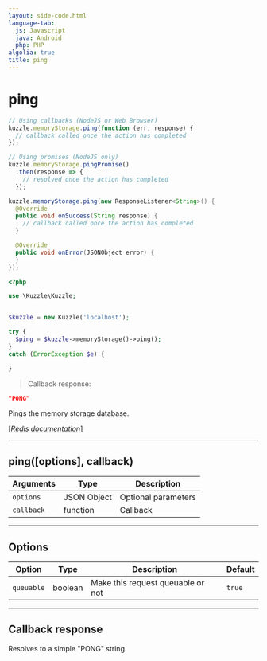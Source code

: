 ```yaml
---
layout: side-code.html
language-tab:
  js: Javascript
  java: Android
  php: PHP
algolia: true
title: ping
---
```


# ping

```js
// Using callbacks (NodeJS or Web Browser)
kuzzle.memoryStorage.ping(function (err, response) {
  // callback called once the action has completed
});

// Using promises (NodeJS only)
kuzzle.memoryStorage.pingPromise()
  .then(response => {
    // resolved once the action has completed
  });
```

```java
kuzzle.memoryStorage.ping(new ResponseListener<String>() {
  @Override
  public void onSuccess(String response) {
    // callback called once the action has completed
  }

  @Override
  public void onError(JSONObject error) {
  }
});
```

```php
<?php

use \Kuzzle\Kuzzle;


$kuzzle = new Kuzzle('localhost');

try {
  $ping = $kuzzle->memoryStorage()->ping();
}
catch (ErrorException $e) {

}
```

> Callback response:

```json
"PONG"
```

Pings the memory storage database.

[[_Redis documentation_]](https://redis.io/commands/ping)

---

## ping([options], callback)

| Arguments | Type | Description |
|---------------|---------|----------------------------------------|
| `options` | JSON Object | Optional parameters |
| `callback` | function | Callback |

---

## Options

| Option | Type | Description | Default |
|---------------|---------|----------------------------------------|---------|
| `queuable` | boolean | Make this request queuable or not  | `true` |


---

## Callback response

Resolves to a simple "PONG" string.
